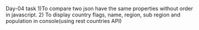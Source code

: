 Day-04 task 1)To compare two json have the same properties without order in javascript.
2) To display country flags, name, region, sub region and population in console(using rest countries API)
